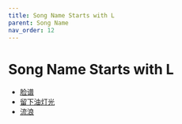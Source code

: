 ```yaml
---
title: Song Name Starts with L
parent: Song Name 
nav_order: 12
---
```


# Song Name Starts with L

- [脸谱](/lyrics/Hei_Bao/lianpu)
- [留下油灯光](/lyrics/Hou_Mu_Ren/liuxiayoudengguang)
- [流浪](/lyrics/Zhao_Mu_Yang/liulang)
